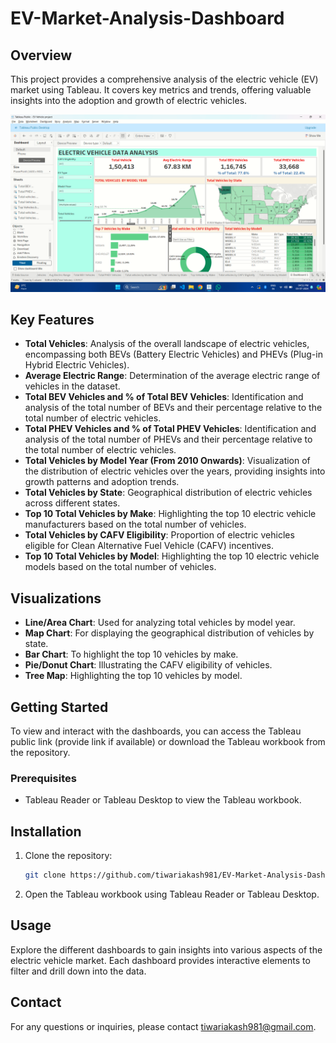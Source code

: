 
# EV-Market-Analysis-Dashboard

## Overview

This project provides a comprehensive analysis of the electric vehicle (EV) market using Tableau. It covers key metrics and trends, offering valuable insights into the adoption and growth of electric vehicles.

![Shows GUI section of my Project](gui.png)



## Key Features

- **Total Vehicles**: Analysis of the overall landscape of electric vehicles, encompassing both BEVs (Battery Electric Vehicles) and PHEVs (Plug-in Hybrid Electric Vehicles).
- **Average Electric Range**: Determination of the average electric range of vehicles in the dataset.
- **Total BEV Vehicles and % of Total BEV Vehicles**: Identification and analysis of the total number of BEVs and their percentage relative to the total number of electric vehicles.
- **Total PHEV Vehicles and % of Total PHEV Vehicles**: Identification and analysis of the total number of PHEVs and their percentage relative to the total number of electric vehicles.
- **Total Vehicles by Model Year (From 2010 Onwards)**: Visualization of the distribution of electric vehicles over the years, providing insights into growth patterns and adoption trends.
- **Total Vehicles by State**: Geographical distribution of electric vehicles across different states.
- **Top 10 Total Vehicles by Make**: Highlighting the top 10 electric vehicle manufacturers based on the total number of vehicles.
- **Total Vehicles by CAFV Eligibility**: Proportion of electric vehicles eligible for Clean Alternative Fuel Vehicle (CAFV) incentives.
- **Top 10 Total Vehicles by Model**: Highlighting the top 10 electric vehicle models based on the total number of vehicles.

## Visualizations

- **Line/Area Chart**: Used for analyzing total vehicles by model year.
- **Map Chart**: For displaying the geographical distribution of vehicles by state.
- **Bar Chart**: To highlight the top 10 vehicles by make.
- **Pie/Donut Chart**: Illustrating the CAFV eligibility of vehicles.
- **Tree Map**: Highlighting the top 10 vehicles by model.

## Getting Started

To view and interact with the dashboards, you can access the Tableau public link (provide link if available) or download the Tableau workbook from the repository.

### Prerequisites

- Tableau Reader or Tableau Desktop to view the Tableau workbook.

## Installation

1. Clone the repository:
    ```bash
    git clone https://github.com/tiwariakash981/EV-Market-Analysis-Dashboard.git
    ```

2. Open the Tableau workbook using Tableau Reader or Tableau Desktop.

## Usage

Explore the different dashboards to gain insights into various aspects of the electric vehicle market. Each dashboard provides interactive elements to filter and drill down into the data.


## Contact

For any questions or inquiries, please contact [tiwariakash981@gmail.com](mailto:tiwariakash981@gmail.com).
